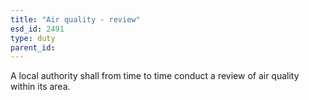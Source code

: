 ```yaml
---
title: "Air quality - review"
esd_id: 2491
type: duty
parent_id:  
---
```


A local authority shall from time to time conduct a review of air quality within its area.

